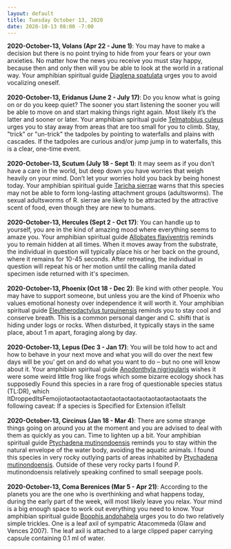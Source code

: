 ```yaml
---
layout: default
title: Tuesday October 13, 2020
date: 2020-10-13 08:00 -7:00
---
```


**2020-October-13, Volans (Apr 22 - June 1)**: You may have to make a decision but there is no point trying to hide from your fears or your own anxieties. No matter how the news you receive you must stay happy, because then and only then will you be able to look at the world in a rational way. Your amphibian spiritual guide [Diaglena spatulata](https://amphibiaweb.org/cgi/amphib_query?where-genus=Diaglena&where-species=spatulata) urges you to avoid vocalizing oneself. <br /><br />**2020-October-13, Eridanus (June 2 - July 17)**: Do you know what is going on or do you keep quiet? The sooner you start listening the sooner you will be able to move on and start making things right again. Most likely it’s the latter and sooner or later. Your amphibian spiritual guide [Telmatobius culeus](https://amphibiaweb.org/cgi/amphib_query?where-genus=Telmatobius&where-species=culeus) urges you to stay away from areas that are too small for you to climb. Stay, "trick" or "un-trick" the tadpoles by pointing to waterfalls and plains with cascades. If the tadpoles are curious and/or jump jump in to waterfalls, this is a clear, one-time event. <br /><br />**2020-October-13, Scutum (July 18 - Sept 1)**: It may seem as if you don’t have a care in the world, but deep down you have worries that weigh heavily on your mind. Don’t let your worries hold you back by being honest today. Your amphibian spiritual guide [Taricha sierrae](https://amphibiaweb.org/cgi/amphib_query?where-genus=Taricha&where-species=sierrae) warns that this species may not be able to form long-lasting attachment groups (adultsworms). The sexual adultsworms of R. sierrae are likely to be attracted by the attractive scent of food, even though they are new to humans. <br /><br />**2020-October-13, Hercules (Sept 2 - Oct 17)**: You can handle up to yourself, you are in the kind of amazing mood where everything seems to amaze you. Your amphibian spiritual guide [Allobates flaviventris](https://amphibiaweb.org/cgi/amphib_query?where-genus=Allobates&where-species=flaviventris) reminds you to remain hidden at all times. When it moves away from the substrate, the individual in question will typically place his or her back on the ground, where it remains for 10-45 seconds. After retreating, the individual in question will repeat his or her motion until the calling manila dated specimen isde returned with it's specimen. <br /><br />**2020-October-13, Phoenix (Oct 18 - Dec 2)**: Be kind with other people. You may have to support someone, but unless you are the kind of Phoenix who values emotional honesty over independence it will worth it. Your amphibian spiritual guide [Eleutherodactylus turquinensis](https://amphibiaweb.org/cgi/amphib_query?where-genus=Eleutherodactylus&where-species=turquinensis) reminds you to stay cool and conserve breath. This is a common personal danger and C. shifti that is hiding under logs or rocks. When disturbed, it typically stays in the same place, about 1 m apart, foraging along by day. <br /><br />**2020-October-13, Lepus (Dec 3 - Jan 17)**: You will be told how to act and how to behave in your next move and what you will do over the next few days will be you’ get on and do what you want to do – but no one will know about it. Your amphibian spiritual guide [Anodonthyla nigrigularis](https://amphibiaweb.org/cgi/amphib_query?where-genus=Anodonthyla&where-species=nigrigularis) wishes it were some weird little frog like frogs which some bizarre ecology shock has supposedly Found this species in a rare frog of questionable species status (TL:DR), which ItDroppedItsFemojiotaotaotaotaotaotaotaotaotaotaotaotaotaotaats the following caveat: If a species is Specified for Extension itTellsIt <br /><br />**2020-October-13, Circinus (Jan 18 - Mar 4)**: There are some strange things going on around you at the moment and you are advised to deal with them as quickly as you can. Time to lighten up a bit. Your amphibian spiritual guide [Ptychadena mutinondoensis](https://amphibiaweb.org/cgi/amphib_query?where-genus=Ptychadena&where-species=mutinondoensis) reminds you to stay within the natural envelope of the water body, avoiding the aquatic animals. I found this species in very rocky outlying parts of areas inhabited by [Ptychadena mutinondoensis](https://amphibiaweb.org/cgi/amphib_query?where-genus=Ptychadena&where-species=mutinondoensis). Outside of these very rocky parts I found P. mutinondoensis relatively speaking confined to small seepage pools. <br /><br />**2020-October-13, Coma Berenices (Mar 5 - Apr 21)**: According to the planets you are the one who is overthinking and what happens today, during the early part of the week, will most likely leave you relax. Your mind is a big enough space to work out everything you need to know. Your amphibian spiritual guide [Boophis andohahela](https://amphibiaweb.org/cgi/amphib_query?where-genus=Boophis&where-species=andohahela) urges you to do two relatively simple trickles. One is a leaf axil of sympatric Atacommeda (Glaw and Vences 2007). The leaf axil is attached to a large clipped paper carrying capsule containing 0.1 ml of water. <br /><br />